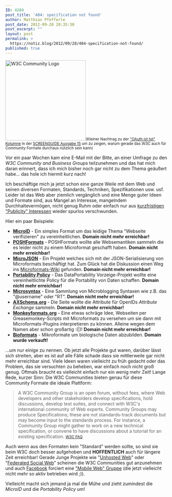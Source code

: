 ```yaml
---
ID: 4284
post_title: '404: specification not found'
author: Matthias Pfefferle
post_date: 2012-09-20 20:35:30
post_excerpt: ""
layout: post
permalink: >
  https://notiz.blog/2012/09/20/404-specification-not-found/
published: true
---
```

<img src="http://notiz.blog/wp-content/uploads/2012/09/w3c-community-logo.png" alt="W3C Community Logo" width="250" height="250" class="alignright size-full wp-image-4652" /><small>(Kleiner Nachtrag zu der <a href="http://notiz.blog/2012/09/20/screenguide-oh-my-god-they-killed-oauth/">"OAuth ist tot" Kolumne</a> in der <a href="http://screengui.de/magazin/magazin-archiv/detail/social-commerce.html">SCREENGUIDE Ausgabe 15</a> um zu zeigen, warum gerade das W3C auch für Community Formate durchaus nützlich sein kann)</small>

Vor ein paar Wochen kam eine E-Mail mit der Bitte, an einer Umfrage zu den <em>W3C Community and Business Groups</em> teilzunehmen und das hat mich daran erinnert, dass ich mich bisher noch gar nicht zu dem Thema geäußert habe... das hole ich hiermit kurz nach!

Ich beschäftige mich ja jetzt schon eine ganze Weile mit dem Web und seinen diversen Formaten, Standards, Techniken, Spezifikationen usw. usf. Leider ist das Web aber ziemlich vergänglich und eine Menge guter Ideen und Formate sind, aus Mangel an Interesse, mangelndem Durchhaltevermögen, nicht genug Ruhm oder einfach nur aus <a href="http://notiz.blog/2008/05/13/dataportability-fatigue/">kurzfristigen "Publicity" Interessen</a> wieder spurlos verschwunden.

Hier ein paar Beispiele:

<ul><li><strong><a href="http://notiz.blog/tag/microid/">MicroID</a></strong> - Ein simples Format um das leidige Thema "Webseite verifizieren" zu vereinheitlichen. <strong>Domain nicht mehr erreichbar!</strong></li>
<li><strong><a href="http://notiz.blog/2009/05/08/poshformats/">POSHFormats</a></strong> - POSHFormats wollte alle Websemantiken sammeln die es leider nicht zu einem Microformat geschafft haben. <strong>Domain nicht mehr erreichbar!</strong></li>
<li><strong><a href="http://notiz.blog/tag/microjson/">MicroJSON</a></strong> - Ein Projekt welches sich mit der JSON-Serialisierung von Microformats beschäftigt hat. Zum Glück hat die Diskussion einen Weg ins <a href="http://microformats.org/wiki/JSON">Microformats-Wiki</a> gefunden. <strong>Domain nicht mehr erreichbar!</strong></li>
<li><strong><a href="http://notiz.blog/tag/portability-policy/">Portability Policy</a></strong> - Das DataPortability Vorzeige-Projekt wollte eine vereinheitlichte Policy für die Portability von Daten schaffen. <strong>Domain nicht mehr erreichbar!</strong></li>
<li><strong><a href="http://notiz.blog/2009/05/27/nanoformats-are-dead-long-live-the-microsyntax/">Microsyntax</a></strong> - Eine Sammlung von Microblogging Syntaxen wie z.B. das "@username" oder "RT". <strong>Domain nicht mehr erreichbar!</strong></li>
<li><strong><a href="http://notiz.blog/2007/11/04/hcard-als-attribute-exchange-fuer-openid/">AXSchema.org</a></strong> - Die Seite wollte die Attribute für OpenIDs <em>Attribute Exchange</em> sammeln. <strong>Domain nicht mehr erreichbar!</strong></li>
<li><strong><a href="http://notiz.blog/tag/monkeyformats/">Monkeyformats.org</a></strong> - Eine etwas schräge Idee, Webseiten per Greasemonkey-Scripts mit Microformats zu versehen um sie dann mit Microformats-Plugins interpretieren zu können. Alleine wegen dem Namen aber schon großartig :(|)! <strong>Domain nicht mehr erreichbar!</strong></li>
<li><strong><a href="http://notiz.blog/2007/09/06/bioformats-microformats-for-biology/">Bioformats</a></strong> - Mikroformate um biologische Daten abzubilden. <strong>Domain wurde verkauft!</strong></li></ul>

...um nur einige zu nennen. Ob jetzt alle Projekte gut waren, darüber lässt sich streiten, aber es ist auf alle Fälle schade dass sie mittlerweile gar nicht mehr erreichbar sind. Viele Ideen waren vielleicht zu früh gedacht oder das Problem, das sie versuchten zu beheben, war einfach noch nicht groß genug. Oftmals braucht es vielleicht einfach nur ein wenig mehr Zeit! Lange Rede, kurzer Sinn: Die W3C Communities bieten genau für diese Community Formate die ideale Plattform:

<blockquote>A W3C Community Group is an open forum, without fees, where Web developers and other stakeholders develop specifications, hold discussions, develop test suites, and connect with W3C's international community of Web experts. Community Groups may produce Specifications; these are not standards-track documents but may become input to the standards process. For instance, a Community Group might gather to work on a new technical specification, or convene to have discussions about a tutorial for an existing specification.
<small><a href="http://www.w3.org/community/about/faq/">W3C FAQ</a></small></blockquote>

Auch wenn aus den Formaten kein "Standard" werden sollte, so sind sie beim W3C doch besser aufgehoben und <strong>HOFFENTLICH</strong> auch für längere Zeit erreichbar! Gerade Junge Projekte wie "<a href="http://www.w3.org/community/unhosted/">Unhosted Web</a>" oder "<a href="http://www.w3.org/community/fedsocweb/">Federated Social Web</a>" scheinen die W3C Communities gut anzunehmen und auch <a href="http://developers.facebook.com/html5/blog/post/2012/02/27/introducing-the-mobile-w3c-community-group/">Facebook</a> forciert eine <a href="http://www.w3.org/community/coremob/">"Mobile Web" Gruppe</a> (die jetzt vielleicht nicht mehr so aktiv betrieben wird ;)).

Vielleicht macht sich jemand ja mal die Mühe und zieht zumindest die <em>MicroID</em> und die <em>Portability Policy</em> um!